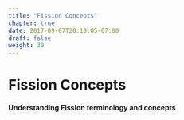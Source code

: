 ```yaml
---
title: "Fission Concepts"
chapter: true
date: 2017-09-07T20:10:05-07:00
draft: false
weight: 30
---
```


# Fission Concepts

#### Understanding Fission terminology and concepts